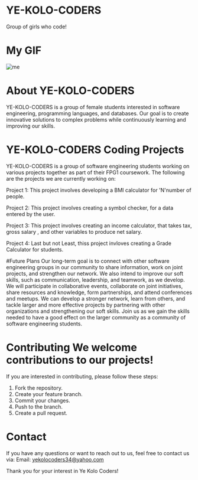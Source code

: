 # YE-KOLO-CODERS
Group of girls who code!
# My GIF
![me](https://media2.giphy.com/media/HscDLzkO8EOTmgkhQP/200w.webp?cid=ecf05e47btpom07ls52iv0q2qu03ah3rfkqm3h982gt5my9e&rid=200w.webp&ct=g)
              
              
              
              
# About YE-KOLO-CODERS

YE-KOLO-CODERS is a group of female students interested in software engineering, programming languages, and databases. Our goal is to create innovative solutions to complex problems while continuously learning and improving our skills. 
 
# YE-KOLO-CODERS Coding Projects


YE-KOLO-CODERS is a group of software engineering students working on various projects together as part of their  FPG1 coursework.
The following are the projects we are currently working on:

Project 1: This project involves developing a BMI calculator for 'N'number of people.

Project 2: This project involves creating a symbol checker, for a data entered by the user.

Project 3: This project involves creating an income calculator, that takes tax, gross salary , and other variables to produce net salary.

Project 4: Last but not Least, thiss project invloves creating a Grade Calculator for students.

#Future Plans
Our long-term goal is to connect with other software engineering groups in our community to share information, work on joint projects, and strengthen our network. We also intend to improve our soft skills, such as communication, leadership, and teamwork, as we develop. We will participate in collaborative events, collaborate on joint initiatives, share resources and knowledge, form partnerships, and attend conferences and meetups. We can develop a stronger network, learn from others, and tackle larger and more effective projects by partnering with other organizations and strengthening our soft skills. Join us as we gain the skills needed to have a good effect on the larger community as a community of software engineering students. 

# Contributing We welcome contributions to our projects!
If you are interested in contributing, please follow these steps: 
1. Fork the repository. 
2. Create your feature branch.
3. Commit your changes.
4. Push to the branch.
5. Create a pull request. 


# Contact 
If you have any questions or want to reach out to us, feel free to contact us via:
 Email: yekolocoders34@yahoo.com 
 
 
 Thank you for your interest in Ye Kolo Coders!
